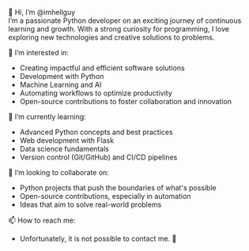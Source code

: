 👋 Hi, I’m @imhellguy  
I’m a passionate Python developer on an exciting journey of continuous learning and growth. With a strong curiosity for programming, I love exploring new technologies and creative solutions to problems.

👀 I’m interested in:  
- Creating impactful and efficient software solutions  
- Development with Python  
- Machine Learning and AI  
- Automating workflows to optimize productivity  
- Open-source contributions to foster collaboration and innovation  

🌱 I’m currently learning:  
- Advanced Python concepts and best practices  
- Web development with Flask  
- Data science fundamentals  
- Version control (Git/GitHub) and CI/CD pipelines  

💞️ I’m looking to collaborate on:  
- Python projects that push the boundaries of what's possible  
- Open-source contributions, especially in automation  
- Ideas that aim to solve real-world problems  

📫 How to reach me:  
- Unfortunately, it is not possible to contact me. 🔐

